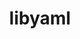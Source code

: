 ---
title: "libyaml"
layout: cache
categories: [package, v0.18.1]
meta: {"versions": ["0.2.5"], "compilers": ["gcc@=7.3.1", "gcc@=7.5.0"], "oss": ["amzn2", "ubuntu18.04"], "platforms": ["linux"], "targets": ["aarch64", "graviton2", "x86_64", "x86_64_v3", "x86_64_v4"], "stacks": ["aws-isc", "aws-isc-aarch64", "e4s", "radiuss", "root"], "num_specs": 5, "num_specs_by_stack": {"root": 5, "aws-isc-aarch64": 2, "e4s": 1, "radiuss": 1, "aws-isc": 2}}
spec_details: [{"hash": "mlixtl3y6y7q7zc3wokqiwhyrxeluzqg", "compiler": "gcc@=7.3.1", "versions": ["0.2.5"], "os": "amzn2", "platform": "linux", "target": "aarch64", "variants": [], "stacks": ["root", "aws-isc-aarch64"], "size": "-", "tarball": "https://binaries.spack.io/v0.18.1/build_cache/linux-amzn2-aarch64/gcc-7.3.1/libyaml-0.2.5/linux-amzn2-aarch64-gcc-7.3.1-libyaml-0.2.5-mlixtl3y6y7q7zc3wokqiwhyrxeluzqg.spack"}, {"hash": "i65jbvs2sakn2vggfuzq6tjcul5qa2od", "compiler": "gcc@=7.3.1", "versions": ["0.2.5"], "os": "amzn2", "platform": "linux", "target": "graviton2", "variants": [], "stacks": ["root", "aws-isc-aarch64"], "size": "-", "tarball": "https://binaries.spack.io/v0.18.1/build_cache/linux-amzn2-graviton2/gcc-7.3.1/libyaml-0.2.5/linux-amzn2-graviton2-gcc-7.3.1-libyaml-0.2.5-i65jbvs2sakn2vggfuzq6tjcul5qa2od.spack"}, {"hash": "hu4fvxx2jy3hdhpdps5bsftz6kdemtnd", "compiler": "gcc@=7.5.0", "versions": ["0.2.5"], "os": "ubuntu18.04", "platform": "linux", "target": "x86_64", "variants": [], "stacks": ["e4s", "radiuss", "root"], "size": "-", "tarball": "https://binaries.spack.io/v0.18.1/build_cache/linux-ubuntu18.04-x86_64/gcc-7.5.0/libyaml-0.2.5/linux-ubuntu18.04-x86_64-gcc-7.5.0-libyaml-0.2.5-hu4fvxx2jy3hdhpdps5bsftz6kdemtnd.spack"}, {"hash": "wsgb4ii6pt4kvychjwlkievpsvba4mir", "compiler": "gcc@=7.3.1", "versions": ["0.2.5"], "os": "amzn2", "platform": "linux", "target": "x86_64_v3", "variants": [], "stacks": ["aws-isc", "root"], "size": "-", "tarball": "https://binaries.spack.io/v0.18.1/build_cache/linux-amzn2-x86_64_v3/gcc-7.3.1/libyaml-0.2.5/linux-amzn2-x86_64_v3-gcc-7.3.1-libyaml-0.2.5-wsgb4ii6pt4kvychjwlkievpsvba4mir.spack"}, {"hash": "xsvps3c65yxmqcww3epexqfvic2xzl4k", "compiler": "gcc@=7.3.1", "versions": ["0.2.5"], "os": "amzn2", "platform": "linux", "target": "x86_64_v4", "variants": [], "stacks": ["aws-isc", "root"], "size": "-", "tarball": "https://binaries.spack.io/v0.18.1/build_cache/linux-amzn2-x86_64_v4/gcc-7.3.1/libyaml-0.2.5/linux-amzn2-x86_64_v4-gcc-7.3.1-libyaml-0.2.5-xsvps3c65yxmqcww3epexqfvic2xzl4k.spack"}]
---